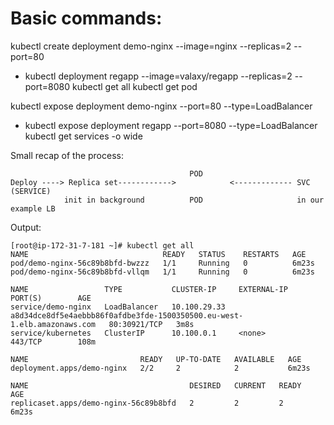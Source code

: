 # Basic commands:

kubectl create deployment  demo-nginx --image=nginx --replicas=2 --port=80
- kubectl deployment regapp --image=valaxy/regapp --replicas=2 --port=8080
kubectl get all
kubectl get pod


kubectl expose deployment demo-nginx --port=80 --type=LoadBalancer
- kubectl expose deployment regapp --port=8080 --type=LoadBalancer
kubectl get services -o wide


Small recap of the process:
```
                                        POD
Deploy ----> Replica set------------>            <------------- SVC (SERVICE) 
            init in background          POD                     in our example LB
```


Output:
```
[root@ip-172-31-7-181 ~]# kubectl get all
NAME                              READY   STATUS    RESTARTS   AGE
pod/demo-nginx-56c89b8bfd-bwzzz   1/1     Running   0          6m23s
pod/demo-nginx-56c89b8bfd-vllqm   1/1     Running   0          6m23s

NAME                 TYPE           CLUSTER-IP     EXTERNAL-IP                                                               PORT(S)        AGE
service/demo-nginx   LoadBalancer   10.100.29.33   a8d34dce8df5e4aebbb86f0afdbe3fde-1500350500.eu-west-1.elb.amazonaws.com   80:30921/TCP   3m8s
service/kubernetes   ClusterIP      10.100.0.1     <none>                                                                    443/TCP        108m

NAME                         READY   UP-TO-DATE   AVAILABLE   AGE
deployment.apps/demo-nginx   2/2     2            2           6m23s

NAME                                    DESIRED   CURRENT   READY   AGE
replicaset.apps/demo-nginx-56c89b8bfd   2         2         2       6m23s
```